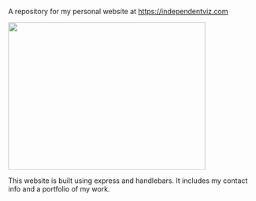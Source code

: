 A repository for my personal website at https://independentviz.com


<img width='400' height='300' src ='https://dry-headland-57694.herokuapp.com/images/dataViz_img/gun-vis.jpg'/>


This website is built using express and handlebars. It includes my contact info and a portfolio of my work.
